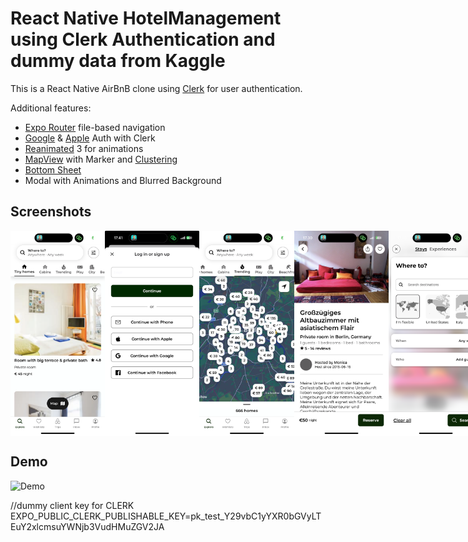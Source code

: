 # React Native HotelManagement using Clerk Authentication and dummy data from Kaggle

This is a React Native AirBnB clone using [Clerk](https://clerk.com/?utm_source=sponsorship&utm_medium=github&utm_campaign=simong&utm_content=rn-airbnb) for user authentication.

Additional features:

- [Expo Router](https://docs.expo.dev/routing/introduction/) file-based navigation
- [Google](https://clerk.com/docs/authentication/social-connections/google?utm_source=sponsorship&utm_medium=github&utm_campaign=simong&utm_content=rn-airbnb) & [Apple](https://clerk.com/docs/authentication/social-connections/apple?utm_source=sponsorship&utm_medium=github&utm_campaign=simong&utm_content=rn-airbnb) Auth with Clerk
- [Reanimated](https://reanimated-beta-docs.swmansion.com/) 3 for animations
- [MapView](https://docs.expo.dev/versions/latest/sdk/map-view/) with Marker and [Clustering](https://github.com/venits/react-native-map-clustering)
- [Bottom Sheet](https://gorhom.github.io/react-native-bottom-sheet/)
- Modal with Animations and Blurred Background

## Screenshots

<div style="display: flex; flex-direction: 'row';">
<img src="./screenshots/Home.PNG" width=30%>
<img src="./screenshots/login.jpeg" width=30%>
<img src="./screenshots/map.PNG" width=30%>
<img src="./screenshots/roomInfo.PNG" width=30%>
<img src="./screenshots/searchWhere.PNG" width=30%>
<img src="./screenshots/TrendingHome.PNG" width=30%>

</div>

## Demo

![Demo](./screenshots/AppTest.gif)

//dummy client key for CLERK
EXPO_PUBLIC_CLERK_PUBLISHABLE_KEY=pk_test_Y29vbC1yYXR0bGVyLTEuY2xlcmsuYWNjb3VudHMuZGV2JA
